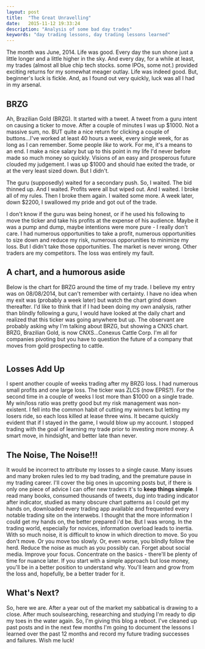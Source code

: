 ```yaml
---
layout: post
title:  "The Great Unravelling"
date:   2015-11-12 19:33:24
description: "Analysis of some bad day trades"
keywords: "day trading lessons, day trading lessons learned"
---
```


The month was June, 2014. Life was good. Every day the sun shone just a little longer and a little higher in the sky. And every day, for a while at least, my trades (almost all blue chip tech stocks. some IPOs, some not.) provided exciting returns for my somewhat meager outlay. Life was indeed good. But, beginner's luck is fickle. And, as I found out very quickly, luck was all I had in my arsenal.

BRZG
---
Ah, Brazilian Gold (BRZG). It started with a tweet. A tweet from a guru intent on causing a ticker to move. After a couple of minutes I was up $1000. Not a massive sum, no. BUT quite a nice return for clicking a couple of buttons...I've worked at least 40 hours a week, every single week, for as long as I can remember. Some people *like* to work. For me, it's a means to an end. I make a nice salary but up to this point in my life I'd never before made so much money so quickly. Visions of an easy and prosperous future clouded my judgement. I was up $1000 and should hae exited the trade, or at the very least sized down. But I didn't.

The guru (supposedly) waited for a secondary push. So, I waited. The bid thinned up. And I waited. Profits were all but wiped out. And I waited. I broke all of my rules. Then I broke them again. I waited some more. A week later, down $2200, I swallowed my pride and got out of the trade. 

I don't know if the guru was being honest, or if he used his following to move the ticker and take his profits at the expense of his audience. Maybe it was a pump and dump, maybe intentions were more pure - I really don't care. I had numerous opportunities to take a profit, numerous opportunities to size down and reduce my risk, numerous opporunities to minimize my loss. But I didn't take those opportunities. The market is never wrong. Other traders are my competitors. The loss was entirely my fault.

A chart, and a humorous aside
---
Below is the chart for BRZG around the time of my trade. I believe my entry was on 08/08/2014, but can't remember with certainty. I have no idea when my exit was (probably a week later) but watch the chart grind down thereafter. I'd like to think that if I had been doing my own analysis, rather than blindly following a guru, I would have looked at the daily chart and realized that this ticker was going anywhere but up. The observant are probably asking why I'm talking about BRZG, but showing a CNXS chart. BRZG, Brazilian Gold, is now CNXS...Conexus Cattle Corp. I'm all for companies pivoting but you have to question the future of a company that moves from gold prospecting to cattle.

<div style="margin:40px">
<!-- TradingView Chart BEGIN -->
<script type="text/javascript" src="https://s3.amazonaws.com/tradingview/tv.js"></script>
<script type="text/javascript">
var tradingview_embed_options = {};
tradingview_embed_options.width = document.getElementsByClassName("single-content")[0].clientWidth - 160;
tradingview_embed_options.height = 480;
tradingview_embed_options.chart = '7k3zRf2J';
new TradingView.chart(tradingview_embed_options);
</script>
<!-- TradingView Chart END -->
</div>



<!-- TradingView Chart END -->



Losses Add Up
---
I spent another couple of weeks trading after my BRZG loss. I had numerous small profits and one large loss. The ticker was ZLCS (now EPRS?). For the second time in a couple of weeks I lost more than $1000 on a single trade. My win/loss ratio was pretty good but my risk management was non-existent. I fell into the common habit of cutting my winners but letting my losers ride, so each loss killed at lease three wins. It became quickly evident that if I stayed in the game, I would blow up my account. I stopped trading with the goal of learning my trade prior to investing more money. A smart move, in hindsight, and better late than never.

The Noise, The Noise!!!
---
It would be incorrect to attribute my losses to a single cause. Many issues and many broken rules led to my bad trading, and the premature pause in my trading career. I'll cover the big ones in upcoming posts but, if there is only one piece of advice I can offer new traders it's to **keep things simple**. I read many books, consumed thousands of tweets, dug into trading indicator after indicator, studied as many obscure chart patterns as I could get my hands on, downloaded every trading app available and frequented every notable trading site on the interwebs. I thought that the more information I could get my hands on, the better prepared i'd be. But I was wrong. In the trading world, especially for novices, information overload leads to inertia. With so much noise, it is difficult to know in which direction to move. So you don't move. Or you move too slowly. Or, even worse, you blindly follow the herd. Reduce the noise as much as you possibly can. Forget about social media. Improve your focus. Concentrate on the basics - there'll be plenty of time for nuance later. If you start with a simple approach but lose money, you'll be in a better position to understand why. You'll learn and grow from the loss and, hopefully, be a better trader for it.

What's Next?
---
So, here we are. After a year out of the market my sabbatical is drawing to a close. After much soulsearching, researching and studying I'm ready to dip my toes in the water again. So, I'm giving this blog a reboot. I've cleaned up past posts and in the next few months I'm going to document the lessons I learned over the past 12 months and record my future trading successes and failures. Wish me luck!



